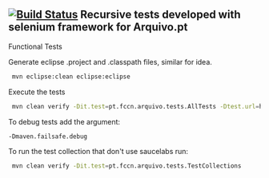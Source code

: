 [![Build Status](https://saucelabs.com/browser-matrix/ArquivoPT.svg)](https://saucelabs.com/beta/builds/c25e444f9a6d4f819edb221b63afb720)
Recursive tests developed with selenium framework for Arquivo.pt
---------------

Functional Tests


 Generate eclipse .project and .classpath files, similar for idea.
```bash
 mvn eclipse:clean eclipse:eclipse
```

Execute the tests
```bash
 mvn clean verify -Dit.test=pt.fccn.arquivo.tests.AllTests -Dtest.url=https://preprod.arquivo.pt -Dremote.saucelabs.user=xxxx -Dremote.saucelabs.key=xxxxxxxx-xxxx-xxxx-xxxx-xxxxxxxxxxxx -Dtest.resolution=1280x1024
```

To debug tests add the argument:
```bash
-Dmaven.failsafe.debug
```

To run the test collection that don't use saucelabs run:
```bash
 mvn clean verify -Dit.test=pt.fccn.arquivo.tests.TestCollections
```

